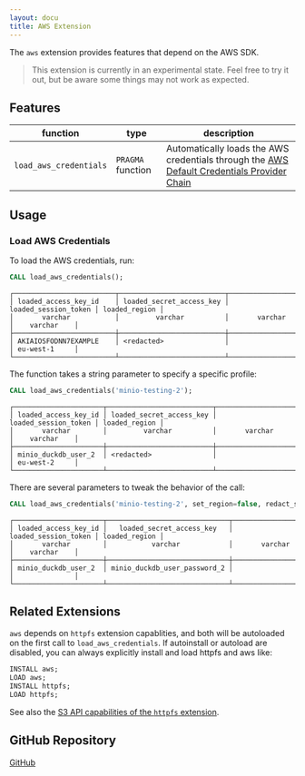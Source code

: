 ```yaml
---
layout: docu
title: AWS Extension
---
```


The `aws` extension provides features that depend on the AWS SDK.

> This extension is currently in an experimental state. Feel free to try it out, but be aware some things may not work as expected.

## Features

| function | type | description | 
|---|---|-------|
| `load_aws_credentials` | `PRAGMA` function | Automatically loads the AWS credentials through the [AWS Default Credentials Provider Chain](https://docs.aws.amazon.com/sdk-for-java/latest/developer-guide/credentials-chain.html) |

## Usage

### Load AWS Credentials

To load the AWS credentials, run:

```sql
CALL load_aws_credentials();
```

```text
┌─────────────────────────┬──────────────────────────┬──────────────────────┬───────────────┐
│ loaded_access_key_id    │ loaded_secret_access_key │ loaded_session_token │ loaded_region │
│       varchar           │         varchar          │       varchar        │    varchar    │
├─────────────────────────┼──────────────────────────┼──────────────────────┼───────────────┤
│ AKIAIOSFODNN7EXAMPLE    │ <redacted>               │                      │ eu-west-1     │
└─────────────────────────┴──────────────────────────┴──────────────────────┴───────────────┘
```

The function takes a string parameter to specify a specific profile:

```sql
CALL load_aws_credentials('minio-testing-2');
```

```text
┌──────────────────────┬──────────────────────────┬──────────────────────┬───────────────┐
│ loaded_access_key_id │ loaded_secret_access_key │ loaded_session_token │ loaded_region │
│       varchar        │         varchar          │       varchar        │    varchar    │
├──────────────────────┼──────────────────────────┼──────────────────────┼───────────────┤
│ minio_duckdb_user_2  │ <redacted>               │                      │ eu-west-2     │
└──────────────────────┴──────────────────────────┴──────────────────────┴───────────────┘
```

There are several parameters to tweak the behavior of the call:

```sql
CALL load_aws_credentials('minio-testing-2', set_region=false, redact_secret=false);
```

```text
┌──────────────────────┬──────────────────────────────┬──────────────────────┬───────────────┐
│ loaded_access_key_id │   loaded_secret_access_key   │ loaded_session_token │ loaded_region │
│       varchar        │           varchar            │       varchar        │    varchar    │
├──────────────────────┼──────────────────────────────┼──────────────────────┼───────────────┤
│ minio_duckdb_user_2  │ minio_duckdb_user_password_2 │                      │               │
└──────────────────────┴──────────────────────────────┴──────────────────────┴───────────────┘
```

## Related Extensions

`aws` depends on `httpfs` extension capablities, and both will be autoloaded on the first call to `load_aws_credentials`.
If autoinstall or autoload are disabled, you can always explicitly install and load httpfs and aws like:

```sql
INSTALL aws;
LOAD aws;
INSTALL httpfs;
LOAD httpfs;
```

See also the [S3 API capabilities of the `httpfs` extension](httpfs#s3).

## GitHub Repository

[<span class="github">GitHub</span>](https://github.com/duckdblabs/duckdb_aws)